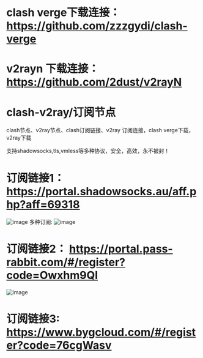 # clash verge下载连接：https://github.com/zzzgydi/clash-verge
# v2rayn 下载连接：https://github.com/2dust/v2rayN

# clash-v2ray/订阅节点
clash节点、v2ray节点、clash订阅链接、v2ray 订阅连接，clash verge下载，v2ray下载

支持shadowsocks,tls,vmless等多种协议，安全，高效，永不被封！

# 订阅链接1：https://portal.shadowsocks.au/aff.php?aff=69318
![image](https://github.com/AzureforAI/clash-v2ray/blob/main/image/%E5%BE%AE%E4%BF%A1%E5%9B%BE%E7%89%87_20231212123941.png)
多种订阅:
![image](https://github.com/AzureforAI/clash-v2ray/blob/main/image/%E5%BE%AE%E4%BF%A1%E5%9B%BE%E7%89%87_20231212124050.png)
# 订阅链接2： https://portal.pass-rabbit.com/#/register?code=Owxhm9Ql
![image](https://github.com/AzureforAI/clash-v2ray/blob/main/image/%E5%BE%AE%E4%BF%A1%E5%9B%BE%E7%89%87_20231212124154.png)
# 订阅链接3: https://www.bygcloud.com/#/register?code=76cgWasv

